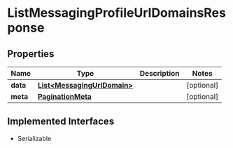 

# ListMessagingProfileUrlDomainsResponse

## Properties

Name | Type | Description | Notes
------------ | ------------- | ------------- | -------------
**data** | [**List&lt;MessagingUrlDomain&gt;**](MessagingUrlDomain.md) |  |  [optional]
**meta** | [**PaginationMeta**](PaginationMeta.md) |  |  [optional]


## Implemented Interfaces

* Serializable


